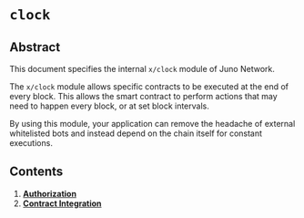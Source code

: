 # `clock`

## Abstract

This document specifies the internal `x/clock` module of Juno Network.

The `x/clock` module allows specific contracts to be executed at the end of every block. This allows the smart contract to perform actions that may need to happen every block, or at set block intervals.

By using this module, your application can remove the headache of external whitelisted bots and instead depend on the chain itself for constant executions.

## Contents

1. **[Authorization](01_authorization.md)**
2. **[Contract Integration](02_integration.md)**
